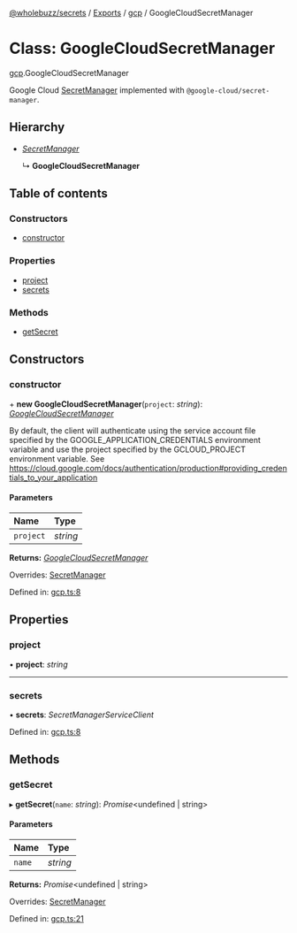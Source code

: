 [@wholebuzz/secrets](../README.md) / [Exports](../modules.md) / [gcp](../modules/gcp.md) / GoogleCloudSecretManager

# Class: GoogleCloudSecretManager

[gcp](../modules/gcp.md).GoogleCloudSecretManager

Google Cloud [SecretManager](secrets.secretmanager.md) implemented with `@google-cloud/secret-manager`.

## Hierarchy

- [*SecretManager*](secrets.secretmanager.md)

  ↳ **GoogleCloudSecretManager**

## Table of contents

### Constructors

- [constructor](gcp.googlecloudsecretmanager.md#constructor)

### Properties

- [project](gcp.googlecloudsecretmanager.md#project)
- [secrets](gcp.googlecloudsecretmanager.md#secrets)

### Methods

- [getSecret](gcp.googlecloudsecretmanager.md#getsecret)

## Constructors

### constructor

\+ **new GoogleCloudSecretManager**(`project`: *string*): [*GoogleCloudSecretManager*](gcp.googlecloudsecretmanager.md)

By default, the client will authenticate using the service account file
specified by the GOOGLE_APPLICATION_CREDENTIALS environment variable and use
the project specified by the GCLOUD_PROJECT environment variable. See
https://cloud.google.com/docs/authentication/production#providing_credentials_to_your_application

#### Parameters

| Name | Type |
| :------ | :------ |
| `project` | *string* |

**Returns:** [*GoogleCloudSecretManager*](gcp.googlecloudsecretmanager.md)

Overrides: [SecretManager](secrets.secretmanager.md)

Defined in: [gcp.ts:8](https://github.com/wholebuzz/secrets/blob/master/src/gcp.ts#L8)

## Properties

### project

• **project**: *string*

___

### secrets

• **secrets**: *SecretManagerServiceClient*

Defined in: [gcp.ts:8](https://github.com/wholebuzz/secrets/blob/master/src/gcp.ts#L8)

## Methods

### getSecret

▸ **getSecret**(`name`: *string*): *Promise*<undefined \| string\>

#### Parameters

| Name | Type |
| :------ | :------ |
| `name` | *string* |

**Returns:** *Promise*<undefined \| string\>

Overrides: [SecretManager](secrets.secretmanager.md)

Defined in: [gcp.ts:21](https://github.com/wholebuzz/secrets/blob/master/src/gcp.ts#L21)
